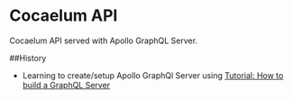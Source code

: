 # Cocaelum API

Cocaelum API served with Apollo GraphQL Server.

##History
* Learning to create/setup Apollo GraphQl Server using [Tutorial: How to build a GraphQL Server](https://dev-blog.apollodata.com/tutorial-building-a-graphql-server-cddaa023c035)
